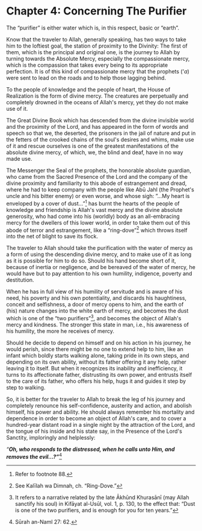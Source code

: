 Chapter 4: Concerning The Purifier
==================================

The “purifier” is either water which is, in this respect, basic or
“earth”.

Know that the traveler to Allah, generally speaking, has two ways to
take him to the loftiest goal, the station of proximity to the Divinity:
The first of them, which is the principal and original one, is the
journey to Allah by turning towards the Absolute Mercy, especially the
compassionate mercy, which is the compassion that takes every being to
its appropriate perfection. It is of this kind of compassionate mercy
that the prophets ('*a*) were sent to lead on the roads and to help
those lagging behind.

To the people of knowledge and the people of heart, the House of
Realization is the form of divine mercy. The creatures are perpetually
and completely drowned in the oceans of Allah's mercy, yet they do not
make use of it.

The Great Divine Book which has descended from the divine invisible
world and the proximity of the Lord, and has appeared in the form of
words and speech so that we, the deserted, the prisoners in the jail of
nature and put in the fetters of the crooked chains of the soul's
desires and whims, make use of it and rescue ourselves is one of the
greatest manifestations of the absolute divine mercy, of which, we, the
blind and deaf, have in no way made use.

The Messenger the Seal of the prophets, the honorable absolute guardian,
who came from the Sacred Presence of the Lord and the company of the
divine proximity and familiarity to this abode of estrangement and
dread, where he had to keep company with the people like Abū Jahl (the
Prophet's uncle and his bitter enemy) or even worse, and whose sigh:
”…My heart is enveloped by a cover of dust…”[^1] has burnt the hearts of
the people of knowledge and friendship is Allah's vast mercy and the
divine absolute generosity, who had come into his (worldly) body as an
all-embracing mercy for the dwellers of this lower world, in order to
take them out of this abode of terror and estrangement, like a
“ring-dove”[^2] which throws itself into the net of blight to save its
flock.

The traveler to Allah should take the purification with the water of
mercy as a form of using the descending divine mercy, and to make use of
it as long as it is possible for him to do so. Should his hand become
short of it, because of inertia or negligence, and be bereaved of the
water of mercy, he would have but to pay attention to his own humility,
indigence, poverty and destitution.

When he has in full view of his humility of servitude and is aware of
his need, his poverty and his own potentiality, and discards his
haughtiness, conceit and selfishness, a door of mercy opens to him, and
the earth of (his) nature changes into the white earth of mercy, and
becomes the dust which is one of the “two purifiers”[^3], and becomes
the object of Allah's mercy and kindness. The stronger this state in
man, i.e., his awareness of his humility, the more he receives of mercy.

Should he decide to depend on himself and on his action in his journey,
he would perish, since there might be no one to extend help to him, like
an infant which boldly starts walking alone, taking pride in its own
steps, and depending on its own ability, without its father offering it
any help, rather leaving it to itself. But when it recognizes its
inability and inefficiency, it turns to its affectionate father,
distrusting its own power, and entrusts itself to the care of its
father, who offers his help, hugs it and guides it step by step to
walking.

So, it is better for the traveler to Allah to break the leg of his
journey and completely renounce his self-confidence, austerity and
action, and abolish himself, his power and ability. He should always
remember his mortality and dependence in order to become an object of
Allah's care, and to cover a hundred-year distant road in a single night
by the attraction of the Lord, and the tongue of his inside and his
state say, in the Presence of the Lord's Sanctity, imploringly and
helplessly:

*“**Oh, who responds to the distressed, when he calls unto Him, and
removes the evil…?”***[^4]

[^1]: Refer to footnote 88.

[^2]: See Kalīlah wa Dimnah, ch. “Ring-Dove.”

[^3]: It refers to a narrative related by the late Ākhūnd Khurasānī (may
Allah sanctify his soul) in Kifāyat al-Usūl, vol. 1, p. 130, to the
effect that: “Dust is one of the two purifiers, and is enough for you
for ten years.”

[^4]: Sūrah an-Naml 27: 62.


